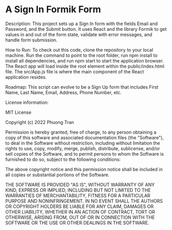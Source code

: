 # A Sign In Formik Form

Description: This project sets up a Sign In form with the fields Email and Password, and the Submit button. It uses React and the library Formik to get values in and out of the form state, validate with error messages, and handle form submission.

How to Run: To check out this code, clone the repository to your local machine. Run the command to point to the root folder, run npm install to install all dependencies, and run npm start to start the application browser. The React app will load inside the root element within the public/index.html file. The src/App.js file is where the main component of the React application resides. 

Roadmap: This script can evolve to be a Sign Up form that includes First Name, Last Name, Email, Address, Phone Number, etc. 

License information:

MIT License

Copyright (c) 2022 Phuong Tran

Permission is hereby granted, free of charge, to any person obtaining a copy of this software and associated documentation files (the "Software"), to deal in the Software without restriction, including without limitation the rights to use, copy, modify, merge, publish, distribute, sublicense, and/or sell copies of the Software, and to permit persons to whom the Software is furnished to do so, subject to the following conditions:

The above copyright notice and this permission notice shall be included in all copies or substantial portions of the Software.

THE SOFTWARE IS PROVIDED "AS IS", WITHOUT WARRANTY OF ANY KIND, EXPRESS OR IMPLIED, INCLUDING BUT NOT LIMITED TO THE WARRANTIES OF MERCHANTABILITY, FITNESS FOR A PARTICULAR PURPOSE AND NONINFRINGEMENT. IN NO EVENT SHALL THE AUTHORS OR COPYRIGHT HOLDERS BE LIABLE FOR ANY CLAIM, DAMAGES OR OTHER LIABILITY, WHETHER IN AN ACTION OF CONTRACT, TORT OR OTHERWISE, ARISING FROM, OUT OF OR IN CONNECTION WITH THE SOFTWARE OR THE USE OR OTHER DEALINGS IN THE SOFTWARE.
